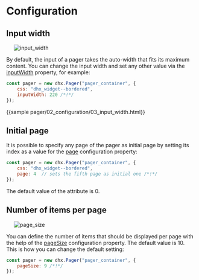 Configuration
=========

Input width
---------------

<img style="margin: 0px 0px 0px 20px; display: block;" src="pager/combo_width.png" alt="input_width"/>

By default, the input of a pager takes the auto-width that fits its maximum content. You can change the input width and set any other value via the [inputWidth](pager/api/pager_inputwidth_config.md) property, for example:

~~~js
const pager = new dhx.Pager("pager_container", {
    css: "dhx_widget--bordered",
    inputWidth: 220 /*!*/
});
~~~

{{sample    pager/02_configuration/03_input_width.html}}

Initial page
-------------

It is possible to specify any page of the pager as initial page by setting its index as a value for the [page](pager/api/pager_page_config.md) configuration property:

~~~js
const pager = new dhx.Pager("pager_container", {
    css: "dhx_widget--bordered",
    page: 4  // sets the fifth page as initial one /*!*/
});
~~~

The default value of the attribute is 0.

Number of items per page
-------------------------

<img style="margin: 0px 0px 0px 20px; display: block;" src="pager/page_size.png" alt="page_size"/>

You can define the number of items that should be displayed per page with the help of the [pageSize](pager/api/pager_pagesize_config.md) configuration property. The default value is 10. This is how you can change the default setting:

~~~js
const pager = new dhx.Pager("pager_container", {
    pageSize: 9 /*!*/
});
~~~
